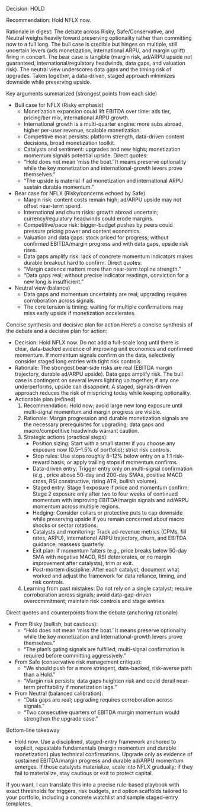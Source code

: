 Decision: HOLD

Recommendation: Hold NFLX now.

Rationale in digest: The debate across Risky, Safe/Conservative, and Neutral weighs heavily toward preserving optionality rather than committing now to a full long. The bull case is credible but hinges on multiple, still uncertain levers (ads monetization, international ARPU, and margin uplift) firing in concert. The bear case is tangible (margin risk, ad/ARPU upside not guaranteed, international/regulatory headwinds, data gaps, and valuation risk). The neutral view underscores data gaps and the timing risk of upgrades. Taken together, a data-driven, staged approach minimizes downside while preserving upside.

Key arguments summarized (strongest points from each side)
- Bull case for NFLX (Risky emphasis)
  - Monetization expansion could lift EBITDA over time: ads tier, pricing/tier mix, international ARPU growth.
  - International growth is a multi-quarter engine: more subs abroad, higher per-user revenue, scalable monetization.
  - Competitive moat persists: platform strength, data-driven content decisions, broad monetization toolkit.
  - Catalysts and sentiment: upgrades and new highs; monetization momentum signals potential upside.
  Direct quotes:
  - “Hold does not mean ‘miss the boat.’ It means preserve optionality while the key monetization and international-growth levers prove themselves.”
  - “The upside is material if ad monetization and international ARPU sustain durable momentum.”
- Bear case for NFLX (Risky/concerns echoed by Safe)
  - Margin risk: content costs remain high; ad/ARPU upside may not offset near-term spend.
  - International and churn risks: growth abroad uncertain; currency/regulatory headwinds could erode margins.
  - Competitive/pace risk: bigger-budget pushes by peers could pressure pricing power and content economics.
  - Valuation and data gaps: stock priced for progress; without confirmed EBITDA/margin progress and with data gaps, upside risk rises.
  - Data gaps amplify risk: lack of concrete momentum indicators makes durable breakout hard to confirm.
  Direct quotes:
  - “Margin cadence matters more than near-term topline strength.”
  - “Data gaps real; without precise indicator readings, conviction for a new long is insufficient.”
- Neutral view (balance)
  - Data gaps and momentum uncertainty are real; upgrading requires corroboration across signals.
  - The core tension is timing: waiting for multiple confirmations may miss early upside if monetization accelerates.

Concise synthesis and decisive plan for action
Here’s a concise synthesis of the debate and a decisive plan for action:
- Decision: Hold NFLX now. Do not add a full-scale long until there is clear, data-backed evidence of improving unit economics and confirmed momentum. If momentum signals confirm on the data, selectively consider staged long entries with tight risk controls.
- Rationale: The strongest bear-side risks are real (EBITDA margin trajectory, durable ad/ARPU upside). Data gaps amplify risk. The bull case is contingent on several levers lighting up together; if any one underperforms, upside can disappoint. A staged, signals-driven approach reduces the risk of mispricing today while keeping optionality.
- Actionable plan (refined)
  1) Recommendation: Hold now; avoid large new long exposure until multi-signal momentum and margin progress are visible.
  2) Rationale: Margin progression and durable monetization signals are the necessary prerequisites for upgrading; data gaps and macro/competitive headwinds warrant caution.
  3) Strategic actions (practical steps):
     - Position sizing: Start with a small starter if you choose any exposure now (0.5–1.5% of portfolio); strict risk controls.
     - Stop rules: Use stops roughly 8–12% below entry on a 1:1 risk-reward basis; or apply trailing stops if momentum confirms.
     - Data-driven entry: Trigger entry only on multi-signal confirmation (e.g., price above 50-day and 200-day SMAs, positive MACD cross, RSI constructive, rising ATR, bullish volume).
     - Staged entry: Stage 1 exposure if price and momentum confirm; Stage 2 exposure only after two to four weeks of continued momentum with improving EBITDA/margin signals and ad/ARPU momentum across multiple regions.
     - Hedging: Consider collars or protective puts to cap downside while preserving upside if you remain concerned about macro shocks or sector rotations.
     - Catalysts and monitoring: Track ad-revenue metrics (CPMs, fill rates, ARPU), international ARPU trajectory, churn, and EBITDA guidance; reassess quarterly.
     - Exit plan: If momentum falters (e.g., price breaks below 50-day SMA with negative MACD, RSI deteriorates, or no margin improvement after catalysts), trim or exit.
     - Post-mortem discipline: After each catalyst, document what worked and adjust the framework for data reliance, timing, and risk controls.
  4) Learning from past mistakes: Do not rely on a single catalyst; require corroboration across signals; avoid data-gap-driven overcommitment; maintain risk controls and stage entries.

Direct quotes and counterpoints from the debate (anchoring rationale)
- From Risky (bullish, but cautious):
  - “Hold does not mean ‘miss the boat.’ It means preserve optionality while the key monetization and international-growth levers prove themselves.”
  - “The plan’s gating signals are fulfilled; multi-signal confirmation is required before committing aggressively.”
- From Safe (conservative risk management critique):
  - “We should push for a more stringent, data-backed, risk-averse path than a Hold.”
  - “Margin risk persists; data gaps heighten risk and could derail near-term profitability if monetization lags.”
- From Neutral (balanced calibration):
  - “Data gaps are real; upgrading requires corroboration across signals.”
  - “Two consecutive quarters of EBITDA margin momentum would strengthen the upgrade case.”

Bottom-line takeaway
- Hold now. Use a disciplined, staged-entry framework anchored to explicit, repeatable fundamentals (margin momentum and durable monetization) plus technical confirmations. Upgrade only as evidence of sustained EBITDA/margin progress and durable ad/ARPU momentum emerges. If those catalysts materialize, scale into NFLX gradually; if they fail to materialize, stay cautious or exit to protect capital.

If you want, I can translate this into a precise rule-based playbook with exact thresholds for triggers, risk budgets, and option scaffolds tailored to your portfolio, including a concrete watchlist and sample staged-entry templates.